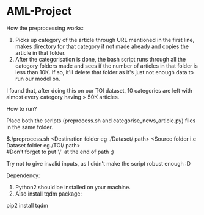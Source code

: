 # AML-Project
How the preprocessing works:
1. Picks up category of the article through URL mentioned in the first line, makes directory for that category if not made already and copies the article in that folder.
2. After the categorisation is done, the bash script runs through all the category folders made and sees if the number of articles in that folder is less than 10K.
If so, it'll delete that folder as it's just not enough data to run our model on.

I found that, after doing this on our TOI dataset, 10 categories are left with almost every category having > 50K articles.


How to run?

Place both the scripts (preprocess.sh and categorise_news_article.py) files in the same folder.

$./preprocess.sh <Destination folder eg ./Dataset/ path> <Source folder i.e Dataset folder eg./TOI/ path>   
#Don't forget to put '/' at the end of path ;)

Try not to give invalid inputs, as I didn't make the script robust enough :D

Dependency:
1. Python2 should be installed on your machine.
2. Also install tqdm package:

  pip2 install tqdm
